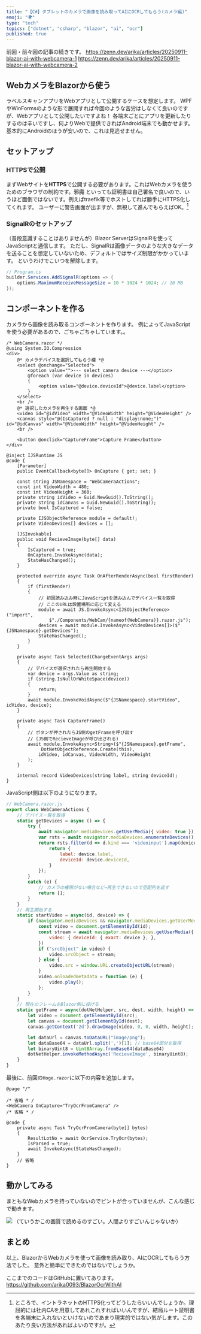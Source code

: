 ```yaml
---
title: "【C#】タブレットのカメラで画像を読み取ってAIにOCRしてもらう(カメラ編)"
emoji: "🌍️"
type: "tech"
topics: ["dotnet", "csharp", "blazor", "ai", "ocr"]
published: true 
---
```


前回・前々回の記事の続きです。
https://zenn.dev/arika/articles/20250911-blazor-ai-with-webcamera-1
https://zenn.dev/arika/articles/20250911-blazor-ai-with-webcamera-2


## WebカメラをBlazorから使う

ラベルスキャンアプリをWebアプリとして公開するケースを想定します。
WPFやWinFormsのような形で展開すれば今回のような苦労はしなくて良いのですが、Webアプリとして公開したいですよね！
各端末ごとにアプリを更新したりするのは辛いですし、何よりWebで提供できればAndroid端末でも動かせます。
基本的にAndroidのほうが安いので、これは見逃せません。

## セットアップ
### HTTPSで公開
まずWebサイトを**HTTPS**で公開する必要があります。これはWebカメラを使うためのブラウザの制約です。~~邪魔~~
といっても証明書は自己署名で良いので、いうほど面倒ではないです。例えばtraefik等でホストしてれば勝手にHTTPS化してくれます。
ユーザーに警告画面が出ますが、無視して進んでもらえばOK。[^1]

[^1]: ところで、イントラネットのHTTPS化ってどうしたらいいんでしょうか。理屈的には社内CAを用意してあれこれすればいいんですが、結局ルート証明書を各端末に入れないといけないのであまり現実的ではない気がします。このあたり良い方法があればよいのですが。

### SignalRのセットアップ
（普段意識することはありませんが）Blazor ServerはSignalRを使ってJavaScriptと通信します。
ただし、SignalRは画像データのような大きなデータを送ることを想定していないため、デフォルトではサイズ制限がかかっています。
というわけでこいつを解除します。

```cs
// Program.cs
builder.Services.AddSignalR(options => {
    options.MaximumReceiveMessageSize = 10 * 1024 * 1024; // 10 MB
}); 
```

## コンポーネントを作る

カメラから画像を読み取るコンポーネントを作ります。
例によってJavaScriptを使う必要があるので、ごちゃごちゃしています。。

```razor
/* WebCamera.razor */
@using System.IO.Compression
<div>
    @* カメラデバイスを選択してもらう欄 *@
    <select @onchange="Selected">
        <option value="">--- select camera device ---</option>
        @foreach (var device in devices)
        {
            <option value="@device.deviceId">@device.label</option>
        }
    </select>
    <br />
    @* 選択したカメラを再生する画面 *@
    <video id="@idVideo" width="@VideoWidth" height="@VideoHeight" />
    <canvas style="@(IsCaptured ? null : "display:none;")" id="@idCanvas" width="@VideoWidth" height="@VideoHeight" />
    <br />

    <button @onclick="CaptureFrame">Capture Frame</button>
</div>

@inject IJSRuntime JS
@code {
    [Parameter]
    public EventCallback<byte[]> OnCapture { get; set; }

    const string JSNamespace = "WebCameraActions";
    const int VideoWidth = 480;
    const int VideoHeight = 360;
    private string idVideo = Guid.NewGuid().ToString();
    private string idCanvas = Guid.NewGuid().ToString();
    private bool IsCaptured = false;

    private IJSObjectReference module = default!;
    private VideoDevices[] devices = [];

    [JSInvokable]
    public void RecieveImage(byte[] data)
    {
        IsCaptured = true;
        OnCapture.InvokeAsync(data);
        StateHasChanged();
    }

    protected override async Task OnAfterRenderAsync(bool firstRender)
    {
        if (firstRender)
        {
            // 初回読み込み時にJavaScriptを読み込んでデバイス一覧を取得
            // ここのURLは設置場所に応じて変える
            module = await JS.InvokeAsync<IJSObjectReference>("import",
                $"./Components/WebCam/{nameof(WebCamera)}.razor.js");
            devices = await module.InvokeAsync<VideoDevices[]>($"{JSNamespace}.getDevices");
            StateHasChanged();
        }
    }

    private async Task Selected(ChangeEventArgs args)
    {
        // デバイスが選択されたら再生開始する
        var device = args.Value as string;
        if (string.IsNullOrWhiteSpace(device))
        {
            return;
        }
        await module.InvokeVoidAsync($"{JSNamespace}.startVideo", idVideo, device);
    }

    private async Task CaptureFrame()
    {
        // ボタンが押されたらJS側のgetFrameを呼び出す
        // (JS側でRecieveImageが呼び出される)
        await module.InvokeAsync<String>($"{JSNamespace}.getFrame",
             DotNetObjectReference.Create(this),
            idVideo, idCanvas, VideoWidth, VideoHeight
        );
    }

    internal record VideoDevices(string label, string deviceId);
}
```

JavaScript側は以下のようになります。

```js
// WebCamera.razor.js
export class WebCameraActions {
    // デバイス一覧を取得
    static getDevices = async () => {
        try {
            await navigator.mediaDevices.getUserMedia({ video: true });
            var rsts = await navigator.mediaDevices.enumerateDevices();
            return rsts.filter(d => d.kind === 'videoinput').map(device => {
                return {
                    label: device.label,
                    deviceId: device.deviceId,
                }
            });
        }
        catch (e) {
            // カメラの権限がない場合など→再生できないので空配列を返す
            return [];
        }
    }
    // 再生開始する
    static startVideo = async(id, device) => {
        if (navigator.mediaDevices && navigator.mediaDevices.getUserMedia) {
            const video = document.getElementById(id);
            const stream = await navigator.mediaDevices.getUserMedia({
                video: { deviceId: { exact: device }, },
            })
            if ("srcObject" in video) {
                video.srcObject = stream;
            } else {
                video.src = window.URL.createObjectURL(stream);
            }
            video.onloadedmetadata = function (e) {
                video.play();
            };
        }
    }
    // 現在のフレームをBlazor側に投げる
    static getFrame = async(dotNetHelper, src, dest, width, height) => {
        let video = document.getElementById(src);
        let canvas = document.getElementById(dest);
        canvas.getContext('2d').drawImage(video, 0, 0, width, height);

        let dataUrl = canvas.toDataURL("image/png");
        let dataBase64 = dataUrl.split(',')[1]; // base64部分を取得
        let binaryUint8 = Uint8Array.fromBase64(dataBase64)
        dotNetHelper.invokeMethodAsync('RecieveImage', binaryUint8);
    }
}
```

最後に、前回の`Hoge.razor`に以下の内容を追加します。

```razor
@page "/"

/* 省略 * /
<WebCamera OnCapture="TryOcrFromCamera" />
/* 省略 * /

@code {
    private async Task TryOcrFromCamera(byte[] bytes)
    {
        ResultLotNo = await OcrService.TryOcr(bytes);
        IsParsed = true;
        await InvokeAsync(StateHasChanged);
    }
    // 省略
}
```

## 動かしてみる
まともなWebカメラを持っていないのでピントが合っていませんが、こんな感じで動きます。

![](https://i.imgur.com/WVBmzWp.gif)
（ていうかこの画質で読めるのすごい。人間よりすごいんじゃないか）

## まとめ
以上、BlazorからWebカメラを使って画像を読み取り、AIにOCRしてもらう方法でした。
意外と簡単にできたのではないでしょうか。


ここまでのコードはGitHubに置いてあります。
https://github.com/arika0093/BlazorOcrWithAI


